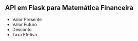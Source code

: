 ## API em Flask para Matemática Financeira

<ul>
  <li>Valor Presente</li>
  <li>Valor Futuro</li>
  <li>Desconto</li>
  <li>Taxa Efetiva</li>
</ul>
